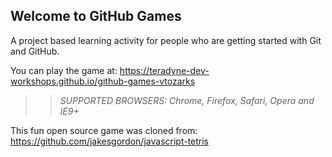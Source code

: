## Welcome to GitHub Games

A project based learning activity for people who are getting started with Git and GitHub.

You can play the game at: https://teradyne-dev-workshops.github.io/github-games-vtozarks

>> _*SUPPORTED BROWSERS*: Chrome, Firefox, Safari, Opera and IE9+_

This fun open source game was cloned from: https://github.com/jakesgordon/javascript-tetris
